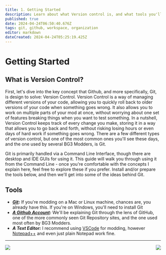 ```yaml
---
title: 1. Getting Started
description: Learn about what Version control is, and what tools you'll need to use for this guide.
published: true
date: 2024-04-24T06:50:40.676Z
tags: git, github, workspace, organization
editor: markdown
dateCreated: 2024-04-24T05:25:19.425Z
---
```


# Getting Started

## What is Version Control?
First, let's dive into the key concept that Github, and more specifically, Git, is design to solve: Version Control. Version Control is a way of managing different versions of your code, allowing you to quickly roll back to older versions of your code when something goes wrong. It also allows you to work on multiple parts of your mod at once, without worrying about one set of features breaking things when you want to test something. In a nutshell, Version Control keeps track of every change you make, storing it in a way that allows you to go back and forth, without risking losing hours or even days of hard work if something goes wrong. There are a few different types of version control, but one of the most common ones you'll see these days, and the one used by several BG3 Modders, is Git.

Git is primarily handled via a Command Line Interface, though there are desktop and IDE GUIs for using it. This guide will walk you through using it from the Command Line - once you're comfortable with the concepts I explain here, feel free to explore these if you prefer. Install and/or prepare the tools below, and then we'll get into some of the ideas behind Git.

## Tools
- ***[Git](https://git-scm.com/downloads/):*** If you're modding on a Mac or Linux machine, chances are, you already have this. If you're on Windows, you'll need to install Git
- ***[A Github Account](https://github.com/):*** We'll be explaining Git through the lens of GitHub, one of the more commonly seen Git Repository sites, and the one used most often by BG3 Modders.
- ***A Text Editor:*** I recommend using [VSCode](https://code.visualstudio.com/) for modding, however [Notepad++](https://notepad-plus-plus.org/) and even just plain Notepad work fine.

---

[<img align="left" src="https://img.shields.io/static/v1?label=Previous&message=Table+of+Contents&color=blue&style=for-the-badge">](/Tutorials/Tools/modders-guide-to-git) [<img align="right" src="https://img.shields.io/badge/Next-The_Difference_Between_Git_and_GitHub-2ea44f?style=for-the-badge">](/Tutorials/Tools/modders-guide-to-git/git-and-github)